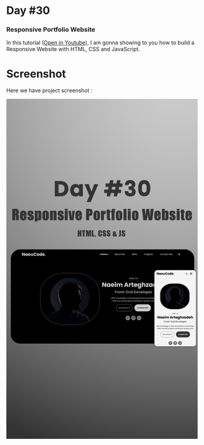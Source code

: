 
# Day #30

### Responsive Portfolio Website ###

In this tutorial ([Open in Youtube](https://youtu.be/U4YrYF_4jFI)), I am gonna showing to you how to build a Responsive Website with HTML, CSS and JavaScript. 

# Screenshot ###

Here we have project screenshot :

![screenshot](30-Screenshot.png)
